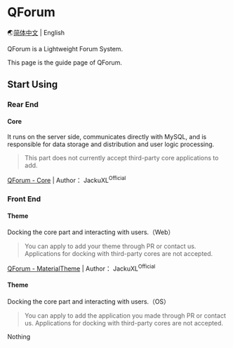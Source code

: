 # QForum

🌏[简体中文](https://github.com/JackuXL/QForum/blob/main/README.md) | English

QForum is a Lightweight Forum System.

This page is the guide page of QForum.

## Start Using

### Rear End

#### Core

It runs on the server side, communicates directly with MySQL, and is responsible for data storage and distribution and user logic processing.

> This part does not currently accept third-party core applications to add.

[QForum - Core](https://github.com/JackuXL/QForum-Core) | Author： JackuXL<sup>Official</sup>

### Front End

#### Theme

Docking the core part and interacting with users.（Web）

> You can apply to add your theme through PR or contact us. Applications for docking with third-party cores are not accepted.

[QForum - MaterialTheme](https://github.com/JackuXL/QForum-MaterialTheme) | Author： JackuXL<sup>Official</sup>

#### Theme

Docking the core part and interacting with users.（OS）

> You can apply to add the application you made through PR or contact us. Applications for docking with third-party cores are not accepted.

Nothing
